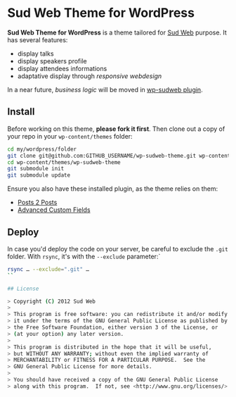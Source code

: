 # Sud Web Theme for WordPress

**Sud Web Theme for WordPress** is a theme tailored for [Sud Web](http://sudweb.fr) purpose.
It has several features:

* display talks
* display speakers profile
* display attendees informations
* adaptative display through *responsive webdesign*

In a near future, *business logic* will be moved in [wp-sudweb plugin](https://github.com/sudweb/wp-sudweb).

## Install

Before working on this theme, **please fork it first**. Then clone out a copy of your repo in your `wp-content/themes` folder:

```bash
cd my/wordpress/folder
git clone git@github.com:GITHUB_USERNAME/wp-sudweb-theme.git wp-content/themes
cd wp-content/themes/wp-sudweb-theme
git submodule init
git submodule update
```

Ensure you also have these installed plugin, as the theme relies on them:

* [Posts 2 Posts](wordpress.org/extend/plugins/posts-to-posts/)
* [Advanced Custom Fields](wordpress.org/extend/plugins/advanced-custom-fields/)

## Deploy

In case you'd deploy the code on your server, be careful to exclude the `.git` folder.
With `rsync`, it's with the `--exclude` parameter:`

```bash
rsync … --exclude=".git" …
``

## License

> Copyright (C) 2012 Sud Web
>
> This program is free software: you can redistribute it and/or modify
> it under the terms of the GNU General Public License as published by
> the Free Software Foundation, either version 3 of the License, or
> (at your option) any later version.
>
> This program is distributed in the hope that it will be useful,
> but WITHOUT ANY WARRANTY; without even the implied warranty of
> MERCHANTABILITY or FITNESS FOR A PARTICULAR PURPOSE.  See the
> GNU General Public License for more details.
>
> You should have received a copy of the GNU General Public License
> along with this program.  If not, see <http://www.gnu.org/licenses/>.
